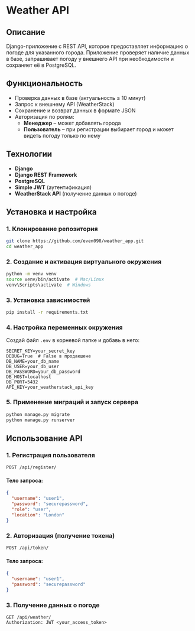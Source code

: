 # Weather API

## Описание
Django-приложение с REST API, которое предоставляет информацию о погоде для указанного города.
Приложение проверяет наличие данных в базе, запрашивает погоду у внешнего API при необходимости и сохраняет её в PostgreSQL.

## Функциональность
- Проверка данных в базе (актуальность ≤ 10 минут)
- Запрос к внешнему API (WeatherStack)
- Сохранение и возврат данных в формате JSON
- Авторизация по ролям:
  - **Менеджер** – может добавлять города
  - **Пользователь** – при регистрации выбирает город и может видеть погоду только по нему

## Технологии
- **Django**
- **Django REST Framework**
- **PostgreSQL**
- **Simple JWT** (аутентификация)
- **WeatherStack API** (получение данных о погоде)

## Установка и настройка

### 1. Клонирование репозитория
```sh
git clone https://github.com/even098/weather_app.git
cd weather_app
```

### 2. Создание и активация виртуального окружения
```sh
python -m venv venv
source venv/bin/activate  # Mac/Linux
venv\Scripts\activate  # Windows
```

### 3. Установка зависимостей
```sh
pip install -r requirements.txt
```

### 4. Настройка переменных окружения
Создай файл `.env` в корневой папке и добавь в него:
```env
SECRET_KEY=your_secret_key
DEBUG=True  # False в продакшене
DB_NAME=your_db_name
DB_USER=your_db_user
DB_PASSWORD=your_db_password
DB_HOST=localhost
DB_PORT=5432
API_KEY=your_weatherstack_api_key
```

### 5. Применение миграций и запуск сервера
```sh
python manage.py migrate
python manage.py runserver
```

## Использование API

### 1. Регистрация пользователя
```http
POST /api/register/
```
#### Тело запроса:
```json
{
  "username": "user1",
  "password": "securepassword",
  "role": "user",
  "location": "London"
}
```

### 2. Авторизация (получение токена)
```http
POST /api/token/
```
#### Тело запроса:
```json
{
  "username": "user1",
  "password": "securepassword"
}
```

### 3. Получение данных о погоде
```http
GET /api/weather/
Authorization: JWT <your_access_token>
```

